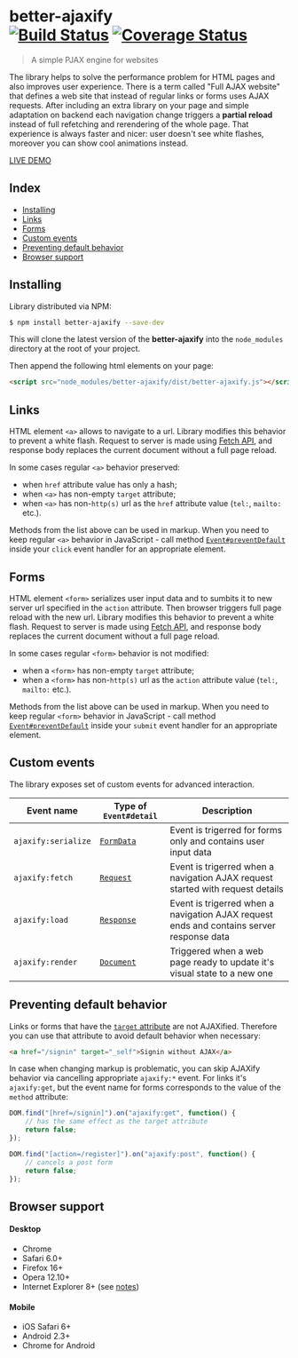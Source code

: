 # better-ajaxify<br>[![Build Status][status-image]][status-url] [![Coverage Status][coveralls-image]][coveralls-url]
> A simple PJAX engine for websites

The library helps to solve the performance problem for HTML pages and also improves user experience. There is a term called "Full AJAX website" that defines a web site that instead of regular links or forms uses AJAX requests. After including an extra library on your page and simple adaptation on backend each navigation change triggers a **partial reload** instead of full refetching and rerendering of the whole page. That experience is always faster and nicer: user doesn't see white flashes, moreover you can show cool animations instead.

[LIVE DEMO](http://chemerisuk.github.io/better-ajaxify/)

## Index

<!-- MarkdownTOC levels="2" autolink="true" -->

- [Installing](#installing)
- [Links](#links)
- [Forms](#forms)
- [Custom events](#custom-events)
- [Preventing default behavior](#preventing-default-behavior)
- [Browser support](#browser-support)

<!-- /MarkdownTOC -->

## Installing
Library distributed via NPM:

```sh
$ npm install better-ajaxify --save-dev
```

This will clone the latest version of the __better-ajaxify__ into the `node_modules` directory at the root of your project.

Then append the following html elements on your page:

```html
<script src="node_modules/better-ajaxify/dist/better-ajaxify.js"></script>
```

## Links
HTML element <code>&lt;a&gt;</code> allows to navigate to a url. Library modifies this behavior to prevent a white flash. Request to server is made using <a href="https://developer.mozilla.org/en-US/docs/Web/API/Fetch_API" target="_blank">Fetch API</a>, and response body replaces the current document without a full page reload.

In some cases regular <code>&lt;a&gt;</code> behavior preserved:

* when <code>href</code> attribute value has only a hash;</li>
* when <code>&lt;a&gt;</code> has non-empty <code>target</code> attribute;</li>
* when <code>&lt;a&gt;</code> has non-<code>http(s)</code> url as the <code>href</code> attribute value (<code>tel:</code>, <code>mailto:</code> etc.).

Methods from the list above can be used in markup. When you need to keep regular <code>&lt;a&gt;</code> behavior in JavaScript - call method <a href="https://developer.mozilla.org/en-US/docs/Web/API/Event/preventDefault" target="_blank"><code>Event#preventDefault</code></a> inside your <code>click</code> event handler for an appropriate element.

## Forms
HTML element <code>&lt;form&gt;</code> serializes user input data and to sumbits it to new server url specified in the <code>action</code> attribute. Then browser triggers full page reload with the new url. Library modifies this behavior to prevent a white flash. Request to server is made using <a href="https://developer.mozilla.org/en-US/docs/Web/API/Fetch_API" target="_blank">Fetch API</a>, and response body replaces the current document without a full page reload.

In some cases regular <code>&lt;form&gt;</code> behavior is not modified:

* when a <code>&lt;form&gt;</code> has non-empty <code>target</code> attribute;
* when a <code>&lt;form&gt;</code> has non-<code>http(s)</code> url as the <code>action</code> attribute value (<code>tel:</code>, <code>mailto:</code> etc.).
        
Methods from the list above can be used in markup. When you need to keep regular <code>&lt;form&gt;</code> behavior in JavaScript - call method <a href="https://developer.mozilla.org/en-US/docs/Web/API/Event/preventDefault" target="_blank"><code>Event#preventDefault</code></a> inside your <code>submit</code> event handler for an appropriate element.

## Custom events
The library exposes set of custom events for advanced interaction.

| Event name | Type of `Event#detail` | Description |
| ---------- | --------- | ----------- |
| `ajaxify:serialize` | [`FormData`](https://developer.mozilla.org/en-US/docs/Web/API/FormData) | Event is trigerred for forms only and contains user input data |
| `ajaxify:fetch` | [`Request`](https://developer.mozilla.org/en-US/docs/Web/API/Request) | Event is trigerred when a navigation AJAX request started with request details |
| `ajaxify:load` | [`Response`](https://developer.mozilla.org/en-US/docs/Web/API/Response) | Event is trigerred when a navigation AJAX request ends and contains server response data  |
| `ajaxify:render` | [`Document`](https://developer.mozilla.org/en-US/docs/Web/API/Document) | Triggered when a web page ready to update it's visual state to a new one |

## Preventing default behavior
Links or forms that have the [`target` attribute](http://www.w3schools.com/tags/att_a_target.asp) are not AJAXified. Therefore you can use that attribute to avoid default behavior when necessary:

```html
<a href="/signin" target="_self">Signin without AJAX</a>
```

In case when changing markup is problematic, you can skip AJAXify behavior via cancelling appropriate `ajaxify:*` event. For links it's `ajaxify:get`, but the event name for forms corresponds to the value of the `method` attribute: 

```js
DOM.find("[href=/signin]").on("ajaxify:get", function() {
    // has the same effect as the target attribute
    return false;
});

DOM.find("[action=/register]").on("ajaxify:post", function() {
    // cancels a post form
    return false;
});
```

## Browser support
#### Desktop
* Chrome
* Safari 6.0+
* Firefox 16+
* Opera 12.10+
* Internet Explorer 8+ (see [notes](https://github.com/chemerisuk/better-dom#notes-about-old-ies))

#### Mobile
* iOS Safari 6+
* Android 2.3+
* Chrome for Android

[status-url]: https://github.com/chemerisuk/better-ajaxify/actions
[status-image]: https://github.com/chemerisuk/better-ajaxify/workflows/Node.js%20CI/badge.svg?branch=master

[coveralls-url]: https://coveralls.io/r/chemerisuk/better-ajaxify
[coveralls-image]: http://img.shields.io/coveralls/chemerisuk/better-ajaxify/master.svg
